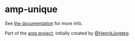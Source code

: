# amp-unique

See [the documentation](http://amp.ampersandjs.com#amp-unique) for more info.

Part of the [amp project](http://amp.ampersandjs.com#amp-unique), initially created by [@HenrikJoreteg](http://twitter.com/henrikjoreteg).